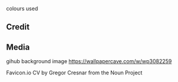 colours used

## Credit


## Media

gihub background image
https://wallpapercave.com/w/wp3082259

Favicon.io
CV by Gregor Cresnar from the Noun Project